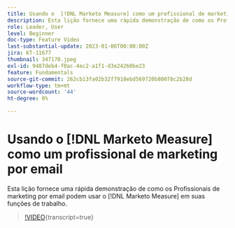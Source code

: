 ```yaml
---
title: Usando o  [!DNL Marketo Measure] como um profissional de marketing por email
description: Esta lição fornece uma rápida demonstração de como os Profissionais de marketing por email podem usar o  [!DNL Marketo Measure]  em suas funções de trabalho.
role: Leader, User
level: Beginner
doc-type: Feature Video
last-substantial-update: 2023-01-06T00:00:00Z
jira: KT-11677
thumbnail: 347170.jpeg
exl-id: 9487deb4-f0ac-4ec2-a1f1-d3e24260be23
feature: Fundamentals
source-git-commit: 262cb13fa02b32f7918ebd569720b80078c2b28d
workflow-type: tm+mt
source-wordcount: '44'
ht-degree: 0%

---
```


# Usando o [!DNL Marketo Measure] como um profissional de marketing por email

Esta lição fornece uma rápida demonstração de como os Profissionais de marketing por email podem usar o [!DNL Marketo Measure] em suas funções de trabalho.

>[!VIDEO](https://video.tv.adobe.com/v/347170/?learn=on){transcript=true}
